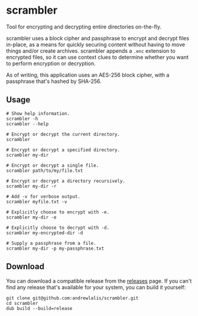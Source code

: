 # scrambler
Tool for encrypting and decrypting entire directories on-the-fly.

scrambler uses a block cipher and passphrase to encrypt and decrypt files in-place, as a means for quickly securing content without having to move things and/or create archives. scrambler appends a `.enc` extension to encrypted files, so it can use context clues to determine whether you want to perform encryption or decryption.

As of writing, this application uses an AES-256 block cipher, with a passphrase that's hashed by SHA-256.

## Usage
```shell
# Show help information.
scrambler -h
scrambler --help

# Encrypt or decrypt the current directory.
scrambler

# Encrypt or decrypt a specified directory.
scrambler my-dir

# Encrypt or decrypt a single file.
scrambler path/to/my/file.txt

# Encrypt or decrypt a directory recursively.
scrambler my-dir -r

# Add -v for verbose output.
scrambler myfile.txt -v

# Explicitly choose to encrypt with -e.
scrambler my-dir -e

# Explicitly choose to decrypt with -d.
scrambler my-encrypted-dir -d

# Supply a passphrase from a file.
scrambler my-dir -p my-passphrase.txt
```

## Download
You can download a compatible release from the [releases](https://github.com/andrewlalis/scrambler/releases) page. If you can't find any release that's available for your system, you can build it yourself:
```shell
git clone git@github.com:andrewlalis/scrambler.git
cd scrambler
dub build --build=release
```
